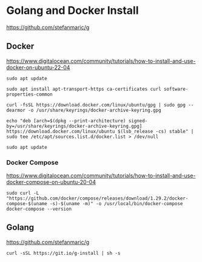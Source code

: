 # Golang and Docker Install

https://github.com/stefanmaric/g

## Docker
https://www.digitalocean.com/community/tutorials/how-to-install-and-use-docker-on-ubuntu-22-04

```
sudo apt update

sudo apt install apt-transport-https ca-certificates curl software-properties-common

curl -fsSL https://download.docker.com/linux/ubuntu/gpg | sudo gpg --dearmor -o /usr/share/keyrings/docker-archive-keyring.gpg

echo "deb [arch=$(dpkg --print-architecture) signed-by=/usr/share/keyrings/docker-archive-keyring.gpg] https://download.docker.com/linux/ubuntu $(lsb_release -cs) stable" | sudo tee /etc/apt/sources.list.d/docker.list > /dev/null

sudo apt update
```

### Docker Compose
https://www.digitalocean.com/community/tutorials/how-to-install-and-use-docker-compose-on-ubuntu-20-04

```
sudo curl -L "https://github.com/docker/compose/releases/download/1.29.2/docker-compose-$(uname -s)-$(uname -m)" -o /usr/local/bin/docker-compose
docker-compose --version
```

## Golang
https://github.com/stefanmaric/g

```
curl -sSL https://git.io/g-install | sh -s
```